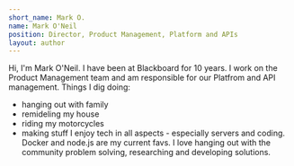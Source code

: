 ```yaml
---
short_name: Mark O.
name: Mark O'Neil
position: Director, Product Management, Platform and APIs
layout: author
---
```

Hi, I'm Mark O'Neil. I have been at Blackboard for 10 years. I work on the Product Management team and am responsible for our Platfrom and API management.
Things I dig doing: 
- hanging out with family
- remideling my house
- riding my motorcycles
- making stuff
I enjoy tech in all aspects - especially servers and coding. Docker and node.js are my current favs. 
I love hanging out with the community problem solving, researching and developing solutions.
